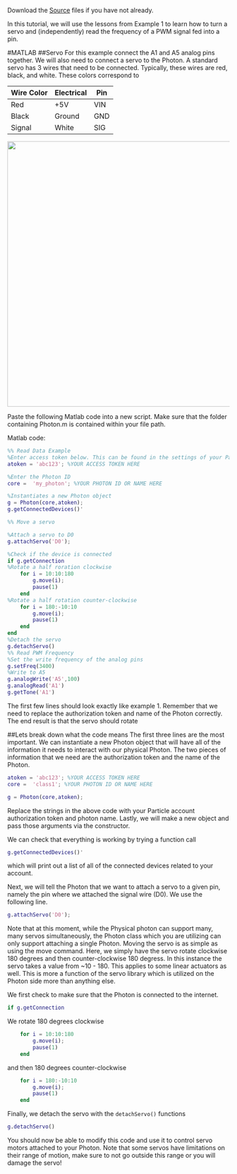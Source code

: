 Download the [Source](https://github.com/mkfu/MAE224/tree/master/Source%20Files) files if you have not already.

In this tutorial, we will use the lessons from Example 1 to learn how to turn a servo and (independently) read the frequency of a PWM signal fed into a pin.

#MATLAB
##Servo
For this example connect the A1 and A5 analog pins together. We will also need to connect a servo to the Photon. A standard servo has 3 wires that need to be connected. Typically, these wires are red, black, and white.  These colors correspond to  

 **Wire Color** | Electrical | Pin   
 --- | --- | ---   
 Red | +5V | VIN   
 Black | Ground | GND 
Signal | White | SIG  

<p align="center">
<img src="https://github.com/mkfu/MAE224/blob/master/images/example2circuit.png" width="600">  
</p>   

Paste the following Matlab code into a new script. Make sure that the folder containing Photon.m is contained within your file path.

Matlab code:

```matlab
%% Read Data Example
%Enter access token below. This can be found in the settings of your Particle Account
atoken = 'abc123'; %YOUR ACCESS TOKEN HERE

%Enter the Photon ID
core =  'my_photon'; %YOUR PHOTON ID OR NAME HERE

%Instantiates a new Photon object
g = Photon(core,atoken);
g.getConnectedDevices()'

%% Move a servo

%Attach a servo to D0
g.attachServo('D0');

%Check if the device is connected
if g.getConnection
%Rotate a half roration clockwise
    for i = 10:10:180
        g.move(i);
        pause(1)
    end
%Rotate a half rotation counter-clockwise    
    for i = 180:-10:10
        g.move(i);
        pause(1)
    end
end
%Detach the servo
g.detachServo()
%% Read PWM Frequency
%Set the write frequency of the analog pins
g.setFreq(3400)
%Write to A5
g.analogWrite('A5',100)
g.analogRead('A1')
g.getTone('A1')
```

The first few lines should look exactly like example 1. Remember that we need to replace the authorization token and name of the Photon correctly. The end result is that the servo should rotate

##Lets break down what the code means
The first three lines are the most important. We can instantiate a new Photon object that will have all of the information it needs to interact with our physical Photon. The two pieces of information that we need are the authorization token and the name of the Photon.
```matlab
atoken = 'abc123'; %YOUR ACCESS TOKEN HERE
core =  'class1'; %YOUR PHOTON ID OR NAME HERE

g = Photon(core,atoken);
```

Replace the strings in the above code with your Particle account authorization token and photon name.  Lastly, we will make a new object and pass those arguments via the constructor.

We can check that everything is working by trying a function call
```matlab
g.getConnectedDevices()'
```
which will print out a list of all of the connected devices related to your account.  

Next, we will tell the Photon that we want to attach a servo to a given pin, namely the pin where we attached the signal wire (D0). We use the following line.

```matlab
g.attachServo('D0');
```
Note that at this moment, while the Physical photon can support many, many servos simultaneously, the Photon class which you are utilizing can only support attaching a single Photon. Moving the servo is as simple as using the move command. Here, we simply have the servo rotate clockwise 180 degrees and then counter-clockwise 180 degress. In this instance the servo takes a value from ~10 - 180. This applies to some linear actuators as well. This is more a function of the servo library which is utilized on the Photon side more than anything else.  

We first check to make sure that the Photon is connected to the internet.
```matlab
if g.getConnection
```

We rotate 180 degrees clockwise
```matlab
    for i = 10:10:180
        g.move(i);
        pause(1)
    end
```
and then 180 degrees counter-clockwise

```matlab
    for i = 180:-10:10
        g.move(i);
        pause(1)
    end
```

Finally, we detach the servo with the `detachServo()` functions
```matlab
g.detachServo()
```

You should now be able to modify this code and use it to control servo motors attached to your Photon. Note that some servos have limitations on their range of motion, make sure to not go outside this range or you will damage the servo!
